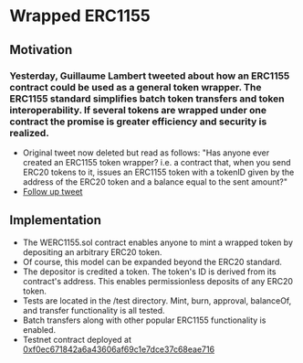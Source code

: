 # Wrapped ERC1155

## Motivation

### Yesterday, Guillaume Lambert tweeted about how an ERC1155 contract could be used as a general token wrapper. The ERC1155 standard simplifies batch token transfers and token interoperability. If several tokens are wrapped under one contract the promise is greater efficiency and security is realized.

- Original tweet now deleted but read as follows: "Has anyone ever created an ERC1155 token wrapper? i.e. a contract that, when you send ERC20 tokens to it, issues an ERC1155 token with a tokenID given by the address of the ERC20 token and a balance equal to the sent amount?"
- [Follow up tweet](https://twitter.com/guil_lambert/status/1686687296458723329)

## Implementation

- The WERC1155.sol contract enables anyone to mint a wrapped token by depositing an arbitrary ERC20 token.
- Of course, this model can be expanded beyond the ERC20 standard.
- The depositor is credited a token. The token's ID is derived from its contract's address. This enables permissionless deposits of any ERC20 token.
- Tests are located in the /test directory. Mint, burn, approval, balanceOf, and transfer functionality is all tested.
- Batch transfers along with other popular ERC1155 functionality is enabled.
- Testnet contract deployed at [0xf0ec671842a6a43606af69c1e7dce37c68eae716](https://mumbai.polygonscan.com/address/0xf0ec671842a6a43606af69c1e7dce37c68eae716)
